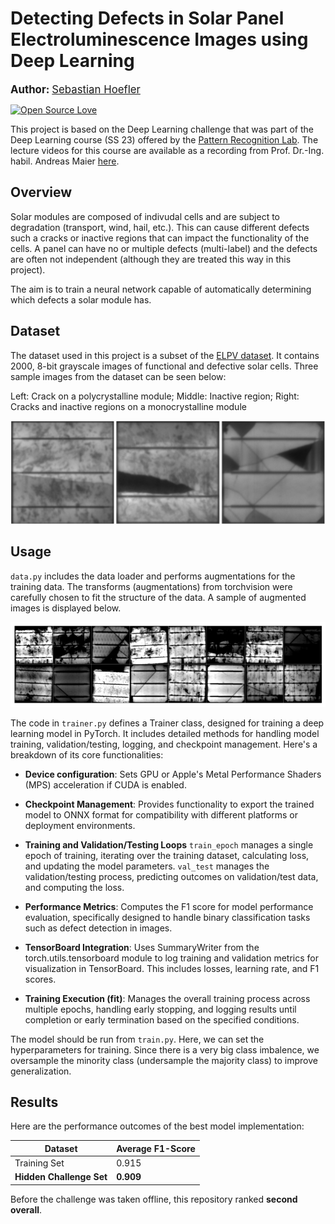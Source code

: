 # Detecting Defects in Solar Panel Electroluminescence Images using Deep Learning

<p><strong><span style="font-size: larger;">Author:</span></strong> <a href="https://github.com/sebastianhoefler" style="font-size: larger;">Sebastian Hoefler</a></p>

[![Open Source Love](https://badges.frapsoft.com/os/v3/open-source.svg?v=103)](https://github.com/ellerbrock/open-source-badges/) 

This project is based on the Deep Learning challenge that was part of the Deep Learning course (SS 23) offered by the [Pattern Recognition Lab](https://lme.tf.fau.de/). The lecture videos for this course are available as a recording from Prof. Dr.-Ing. habil. Andreas Maier [here](https://www.youtube.com/watch?v=SCFToE1vM2U&list=PLpOGQvPCDQzvJEPFUQ3mJz72GJ95jyZTh). 

## Overview

Solar modules are composed of indivudal cells and are subject to degradation (transport, wind, hail, etc.). This can cause different defects such a cracks or inactive regions that can impact the functionality of the cells. A panel can have no or multiple defects (multi-label) and the defects are often not independent (although they are treated this way in this project).

The aim is to train a neural network capable of automatically determining which defects a solar module has. 


## Dataset

The dataset used in this project is a subset of the [ELPV dataset](https://github.com/zae-bayern/elpv-dataset). It contains 2000, 8-bit grayscale images of functional and defective solar cells. Three sample images from the dataset can be seen below: 

Left: Crack on a polycrystalline module; Middle: Inactive region; Right: Cracks and
inactive regions on a monocrystalline module

![alt text](<sample_images/sample_images.png>)

## Usage

`data.py` includes the data loader and performs augmentations for the training data. The transforms (augmentations) from torchvision were carefully chosen to fit the structure of the data. A sample of augmented images is displayed below.

![alt text](<sample_images/sample_aug_images.png>)


The code in `trainer.py`  defines a Trainer class, designed for training a deep learning model in PyTorch. It includes detailed methods for handling model training, validation/testing, logging, and checkpoint management. Here's a breakdown of its core functionalities:

* **Device configuration**: Sets GPU or Apple's Metal Performance Shaders (MPS) acceleration if CUDA is enabled.

* **Checkpoint Management**: Provides functionality to export the trained model to ONNX format for compatibility with different platforms or deployment environments.

* **Training and Validation/Testing Loops** `train_epoch` manages a single epoch of training, iterating over the training dataset, calculating loss, and updating the model parameters. `val_test` manages the validation/testing process, predicting outcomes on validation/test data, and computing the loss.

* **Performance Metrics**: Computes the F1 score for model performance evaluation, specifically designed to handle binary classification tasks such as defect detection in images.

* **TensorBoard Integration**: Uses SummaryWriter from the torch.utils.tensorboard module to log training and validation metrics for visualization in TensorBoard. This includes losses, learning rate, and F1 scores.

* **Training Execution (fit)**: Manages the overall training process across multiple epochs, handling early stopping, and logging results until completion or early termination based on the specified conditions.

The model should be run from `train.py`. Here, we can set the hyperparameters for training. Since there is a very big class imbalence, we oversample the minority class (undersample the majority class) to improve generalization. 

## Results

Here are the performance outcomes of the best model implementation:

| Dataset                  | Average F1-Score |
|--------------------------|------------------|
| Training Set             | 0.915            |
| **Hidden Challenge Set** | **0.909**        |

Before the challenge was taken offline, this repository ranked **second overall**.

